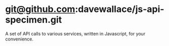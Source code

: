 # git@github.com:davewallace/js-api-specimen.git
A set of API calls to various services, written in Javascript, for your convenience.
